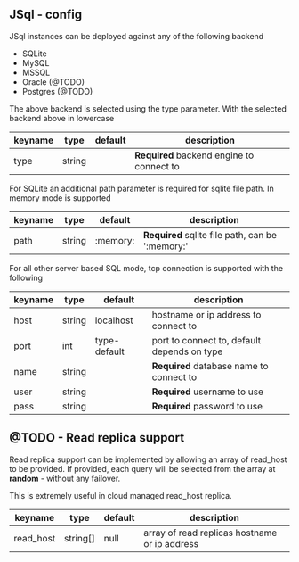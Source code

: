 ## JSql - config

JSql instances can be deployed against any of the following backend

+ SQLite
+ MySQL
+ MSSQL
+ Oracle (@TODO)
+ Postgres (@TODO)

The above backend is selected using the type parameter. With the selected backend above in lowercase

| keyname           | type      | default    | description                                      |
|-------------------|-----------|------------|--------------------------------------------------|
| type              | string    |            | **Required** backend engine to connect to        |

For SQLite an additional path parameter is required for sqlite file path. In memory mode is supported

| keyname           | type      | default    | description                                      |
|-------------------|-----------|------------|--------------------------------------------------|
| path              | string    | :memory:   | **Required** sqlite file path, can be ':memory:' |

For all other server based SQL mode, tcp connection is supported with the following

| keyname           | type      | default      | description                                      |
|-------------------|-----------|--------------|--------------------------------------------------|
| host              | string    | localhost    | hostname or ip address to connect to             |
| port              | int       | type-default | port to connect to, default depends on type      |
| name              | string    |              | **Required** database name to connect to         |
| user              | string    |              | **Required** username to use                     |
| pass              | string    |              | **Required** password to use                     |

## @TODO - Read replica support

Read replica support can be implemented by allowing an array of read_host to be provided.
If provided, each query will be selected from the array at **random** - without any failover.

This is extremely useful in cloud managed read_host replica.

| keyname           | type      | default      | description                                      |
|-------------------|-----------|--------------|--------------------------------------------------|
| read_host         | string[]  | null         | array of read replicas hostname or ip address    |